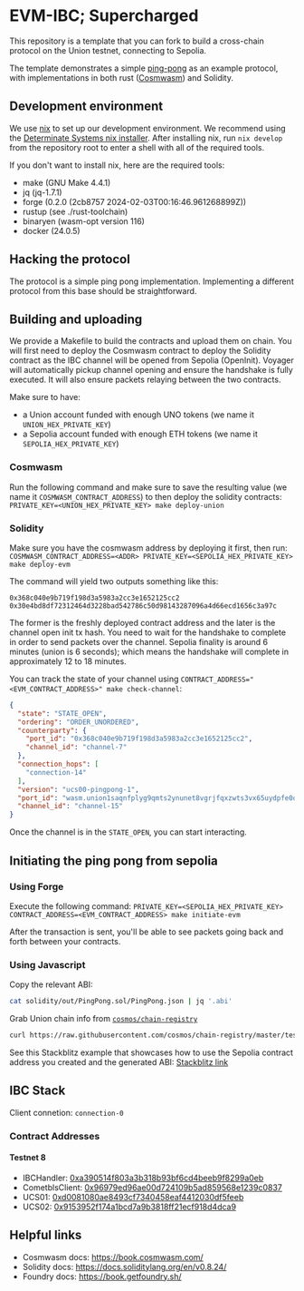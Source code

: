 # EVM-IBC; Supercharged

This repository is a template that you can fork to build a cross-chain protocol on the Union testnet, connecting to Sepolia.

The template demonstrates a simple [ping-pong](https://union.build/docs/demos/pingpong/) as an example protocol, with implementations in both rust ([Cosmwasm](https://cosmwasm.com/)) and Solidity.

## Development environment

We use [nix](https://nixos.org/) to set up our development environment. We recommend using the [Determinate Systems nix installer](https://zero-to-nix.com/start/install). After installing nix, run `nix develop` from the repository root to enter a shell with all of the required tools.

If you don't want to install nix, here are the required tools:

- make (GNU Make 4.4.1)
- jq (jq-1.7.1)
- forge (0.2.0 (2cb8757 2024-02-03T00:16:46.961268899Z))
- rustup (see ./rust-toolchain)
- binaryen (wasm-opt version 116)
- docker (24.0.5)

## Hacking the protocol

The protocol is a simple ping pong implementation. Implementing a different protocol from this base should be straightforward.

## Building and uploading

We provide a Makefile to build the contracts and upload them on chain. You will first need to deploy the Cosmwasm contract to deploy the Solidity contract as the IBC channel will be opened from Sepolia (OpenInit). Voyager will automatically pickup channel opening and ensure the handshake is fully executed. It will also ensure packets relaying between the two contracts.

Make sure to have:

- a Union account funded with enough UNO tokens (we name it `UNION_HEX_PRIVATE_KEY`)
- a Sepolia account funded with enough ETH tokens (we name it `SEPOLIA_HEX_PRIVATE_KEY`)

### Cosmwasm

Run the following command and make sure to save the resulting value (we name it `COSMWASM_CONTRACT_ADDRESS`) to then deploy the solidity contracts: `PRIVATE_KEY=<UNION_HEX_PRIVATE_KEY> make deploy-union`

### Solidity

Make sure you have the cosmwasm address by deploying it first, then run: `COSMWASM_CONTRACT_ADDRESS=<ADDR> PRIVATE_KEY=<SEPOLIA_HEX_PRIVATE_KEY> make deploy-evm`

The command will yield two outputs something like this:
```
0x368c040e9b719f198d3a5983a2cc3e1652125cc2
0x30e4bd8df72312464d3228bad542786c50d98143287096a4d66ecd1656c3a97c
```

The former is the freshly deployed contract address and the later is the channel open init tx hash.
You need to wait for the handshake to complete in order to send packets over the channel. Sepolia finality is around 6 minutes (union is 6 seconds); which means the handshake will complete in approximately 12 to 18 minutes.

You can track the state of your channel using `CONTRACT_ADDRESS="<EVM_CONTRACT_ADDRESS>" make check-channel`:
```json
{
  "state": "STATE_OPEN",
  "ordering": "ORDER_UNORDERED",
  "counterparty": {
    "port_id": "0x368c040e9b719f198d3a5983a2cc3e1652125cc2",
    "channel_id": "channel-7"
  },
  "connection_hops": [
    "connection-14"
  ],
  "version": "ucs00-pingpong-1",
  "port_id": "wasm.union1saqnfplyg9qmts2ynunet8vgrjfqxzwts3vx65uydpfe0q7akwvsg9xaw9",
  "channel_id": "channel-15"
}
```

Once the channel is in the `STATE_OPEN`, you can start interacting.

## Initiating the ping pong from sepolia

### Using Forge

Execute the following command: `PRIVATE_KEY=<SEPOLIA_HEX_PRIVATE_KEY> CONTRACT_ADDRESS=<EVM_CONTRACT_ADDRESS> make initiate-evm`

After the transaction is sent, you'll be able to see packets going back and forth between your contracts.

### Using Javascript

Copy the relevant ABI:

```sh
cat solidity/out/PingPong.sol/PingPong.json | jq '.abi'
```

Grab Union chain info from [`cosmos/chain-registry`](https://github.com/cosmos/chain-registry/blob/master/testnets/uniontestnet/chain.json)

```sh
curl https://raw.githubusercontent.com/cosmos/chain-registry/master/testnets/uniontestnet/chain.json >> web/chain.json
```

See this Stackblitz example that showcases how to use the Sepolia contract address you created and the generated ABI: [Stackblitz link](https://stackblitz.com/edit/github-28ywre?file=index.ts&view=editor)


## IBC Stack

Client connetion: `connection-0`

### Contract Addresses

#### Testnet 8
- IBCHandler: [0xa390514f803a3b318b93bf6cd4beeb9f8299a0eb](https://sepolia.etherscan.io/address/0xa390514f803a3b318b93bf6cd4beeb9f8299a0eb)
- CometblsClient: [0x96979ed96ae00d724109b5ad859568e1239c0837](https://sepolia.etherscan.io/address/0x96979ed96ae00d724109b5ad859568e1239c0837)
- UCS01: [0xd0081080ae8493cf7340458eaf4412030df5feeb](https://sepolia.etherscan.io/address/0xd0081080ae8493cf7340458eaf4412030df5feeb)
- UCS02: [0x9153952f174a1bcd7a9b3818ff21ecf918d4dca9](https://sepolia.etherscan.io/address/0x9153952f174a1bcd7a9b3818ff21ecf918d4dca9)

## Helpful links

- Cosmwasm docs: https://book.cosmwasm.com/
- Solidity docs: https://docs.soliditylang.org/en/v0.8.24/
- Foundry docs: https://book.getfoundry.sh/
